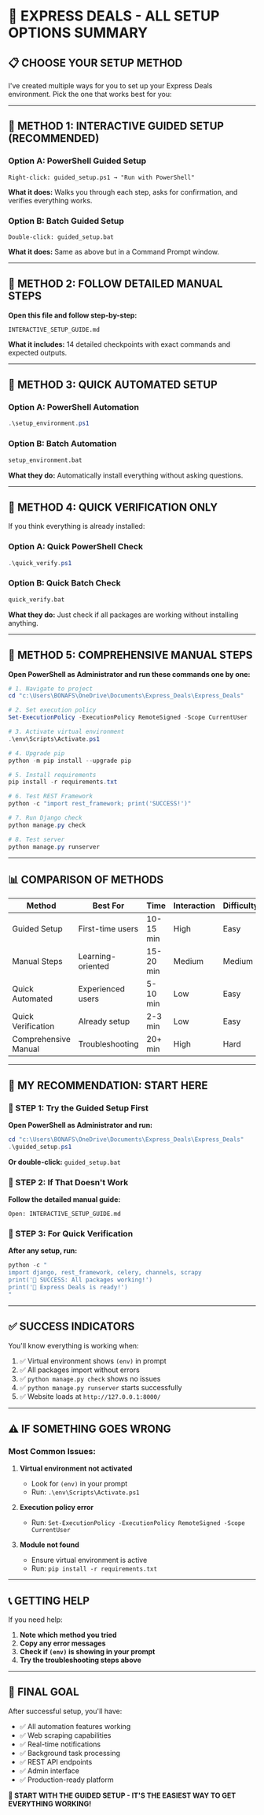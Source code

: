 # 🚀 EXPRESS DEALS - ALL SETUP OPTIONS SUMMARY

## 📋 **CHOOSE YOUR SETUP METHOD**

I've created multiple ways for you to set up your Express Deals environment. Pick the one that works best for you:

---

## 🎯 **METHOD 1: INTERACTIVE GUIDED SETUP (RECOMMENDED)**

### **Option A: PowerShell Guided Setup**
```
Right-click: guided_setup.ps1 → "Run with PowerShell"
```
**What it does:** Walks you through each step, asks for confirmation, and verifies everything works.

### **Option B: Batch Guided Setup**
```
Double-click: guided_setup.bat
```
**What it does:** Same as above but in a Command Prompt window.

---

## 🎯 **METHOD 2: FOLLOW DETAILED MANUAL STEPS**

**Open this file and follow step-by-step:**
```
INTERACTIVE_SETUP_GUIDE.md
```
**What it includes:** 14 detailed checkpoints with exact commands and expected outputs.

---

## 🎯 **METHOD 3: QUICK AUTOMATED SETUP**

### **Option A: PowerShell Automation**
```powershell
.\setup_environment.ps1
```

### **Option B: Batch Automation**
```cmd
setup_environment.bat
```

**What they do:** Automatically install everything without asking questions.

---

## 🎯 **METHOD 4: QUICK VERIFICATION ONLY**

If you think everything is already installed:

### **Option A: Quick PowerShell Check**
```powershell
.\quick_verify.ps1
```

### **Option B: Quick Batch Check**
```cmd
quick_verify.bat
```

**What they do:** Just check if all packages are working without installing anything.

---

## 🎯 **METHOD 5: COMPREHENSIVE MANUAL STEPS**

**Open PowerShell as Administrator and run these commands one by one:**

```powershell
# 1. Navigate to project
cd "c:\Users\BONAFS\OneDrive\Documents\Express_Deals\Express_Deals"

# 2. Set execution policy
Set-ExecutionPolicy -ExecutionPolicy RemoteSigned -Scope CurrentUser

# 3. Activate virtual environment
.\env\Scripts\Activate.ps1

# 4. Upgrade pip
python -m pip install --upgrade pip

# 5. Install requirements
pip install -r requirements.txt

# 6. Test REST Framework
python -c "import rest_framework; print('SUCCESS!')"

# 7. Run Django check
python manage.py check

# 8. Test server
python manage.py runserver
```

---

## 📊 **COMPARISON OF METHODS**

| Method | Best For | Time | Interaction | Difficulty |
|--------|----------|------|-------------|------------|
| Guided Setup | First-time users | 10-15 min | High | Easy |
| Manual Steps | Learning-oriented | 15-20 min | Medium | Medium |
| Quick Automated | Experienced users | 5-10 min | Low | Easy |
| Quick Verification | Already setup | 2-3 min | Low | Easy |
| Comprehensive Manual | Troubleshooting | 20+ min | High | Hard |

---

## 🎯 **MY RECOMMENDATION: START HERE**

### **🚀 STEP 1: Try the Guided Setup First**

**Open PowerShell as Administrator and run:**
```powershell
cd "c:\Users\BONAFS\OneDrive\Documents\Express_Deals\Express_Deals"
.\guided_setup.ps1
```

**Or double-click:** `guided_setup.bat`

### **🚀 STEP 2: If That Doesn't Work**

**Follow the detailed manual guide:**
```
Open: INTERACTIVE_SETUP_GUIDE.md
```

### **🚀 STEP 3: For Quick Verification**

**After any setup, run:**
```powershell
python -c "
import django, rest_framework, celery, channels, scrapy
print('🎉 SUCCESS: All packages working!')
print('🚀 Express Deals is ready!')
"
```

---

## ✅ **SUCCESS INDICATORS**

You'll know everything is working when:

1. ✅ Virtual environment shows `(env)` in prompt
2. ✅ All packages import without errors
3. ✅ `python manage.py check` shows no issues
4. ✅ `python manage.py runserver` starts successfully
5. ✅ Website loads at `http://127.0.0.1:8000/`

---

## ⚠️ **IF SOMETHING GOES WRONG**

### **Most Common Issues:**

1. **Virtual environment not activated**
   - Look for `(env)` in your prompt
   - Run: `.\env\Scripts\Activate.ps1`

2. **Execution policy error**
   - Run: `Set-ExecutionPolicy -ExecutionPolicy RemoteSigned -Scope CurrentUser`

3. **Module not found**
   - Ensure virtual environment is active
   - Run: `pip install -r requirements.txt`

---

## 📞 **GETTING HELP**

If you need help:

1. **Note which method you tried**
2. **Copy any error messages**
3. **Check if `(env)` is showing in your prompt**
4. **Try the troubleshooting steps above**

---

## 🎉 **FINAL GOAL**

After successful setup, you'll have:

- ✅ All automation features working
- ✅ Web scraping capabilities
- ✅ Real-time notifications
- ✅ Background task processing
- ✅ REST API endpoints
- ✅ Admin interface
- ✅ Production-ready platform

**🚀 START WITH THE GUIDED SETUP - IT'S THE EASIEST WAY TO GET EVERYTHING WORKING!**
